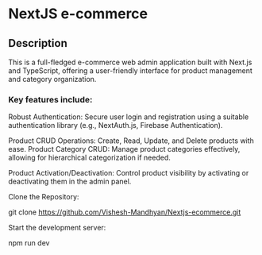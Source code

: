 # NextJS e-commerce

## Description

This is a full-fledged e-commerce web admin application built with Next.js and TypeScript, offering a user-friendly interface for product management and category organization.

### Key features include:

Robust Authentication: Secure user login and registration using a suitable authentication library (e.g., NextAuth.js, Firebase Authentication).

Product CRUD Operations: Create, Read, Update, and Delete products with ease.
Product Category CRUD: Manage product categories effectively, allowing for hierarchical categorization if needed.

Product Activation/Deactivation: Control product visibility by activating or deactivating them in the admin panel.

Clone the Repository:

git clone https://github.com/Vishesh-Mandhyan/Nextjs-ecommerce.git

Start the development server:

npm run dev
